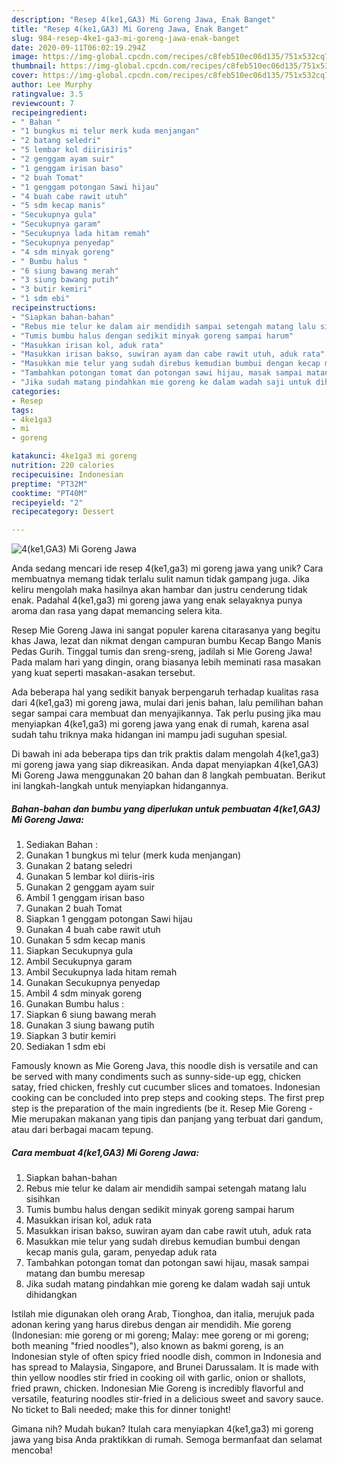 ```yaml
---
description: "Resep 4(ke1,GA3) Mi Goreng Jawa, Enak Banget"
title: "Resep 4(ke1,GA3) Mi Goreng Jawa, Enak Banget"
slug: 984-resep-4ke1-ga3-mi-goreng-jawa-enak-banget
date: 2020-09-11T06:02:19.294Z
image: https://img-global.cpcdn.com/recipes/c8feb510ec06d135/751x532cq70/4ke1ga3-mi-goreng-jawa-foto-resep-utama.jpg
thumbnail: https://img-global.cpcdn.com/recipes/c8feb510ec06d135/751x532cq70/4ke1ga3-mi-goreng-jawa-foto-resep-utama.jpg
cover: https://img-global.cpcdn.com/recipes/c8feb510ec06d135/751x532cq70/4ke1ga3-mi-goreng-jawa-foto-resep-utama.jpg
author: Lee Murphy
ratingvalue: 3.5
reviewcount: 7
recipeingredient:
- " Bahan "
- "1 bungkus mi telur merk kuda menjangan"
- "2 batang seledri"
- "5 lembar kol diirisiris"
- "2 genggam ayam suir"
- "1 genggam irisan baso"
- "2 buah Tomat"
- "1 genggam potongan Sawi hijau"
- "4 buah cabe rawit utuh"
- "5 sdm kecap manis"
- "Secukupnya gula"
- "Secukupnya garam"
- "Secukupnya lada hitam remah"
- "Secukupnya penyedap"
- "4 sdm minyak goreng"
- " Bumbu halus "
- "6 siung bawang merah"
- "3 siung bawang putih"
- "3 butir kemiri"
- "1 sdm ebi"
recipeinstructions:
- "Siapkan bahan-bahan"
- "Rebus mie telur ke dalam air mendidih sampai setengah matang lalu sisihkan"
- "Tumis bumbu halus dengan sedikit minyak goreng sampai harum"
- "Masukkan irisan kol, aduk rata"
- "Masukkan irisan bakso, suwiran ayam dan cabe rawit utuh, aduk rata"
- "Masukkan mie telur yang sudah direbus kemudian bumbui dengan kecap manis gula, garam, penyedap aduk rata"
- "Tambahkan potongan tomat dan potongan sawi hijau, masak sampai matang dan bumbu meresap"
- "Jika sudah matang pindahkan mie goreng ke dalam wadah saji untuk dihidangkan"
categories:
- Resep
tags:
- 4ke1ga3
- mi
- goreng

katakunci: 4ke1ga3 mi goreng 
nutrition: 220 calories
recipecuisine: Indonesian
preptime: "PT32M"
cooktime: "PT40M"
recipeyield: "2"
recipecategory: Dessert

---
```



![4(ke1,GA3) Mi Goreng Jawa](https://img-global.cpcdn.com/recipes/c8feb510ec06d135/751x532cq70/4ke1ga3-mi-goreng-jawa-foto-resep-utama.jpg)

Anda sedang mencari ide resep 4(ke1,ga3) mi goreng jawa yang unik? Cara membuatnya memang tidak terlalu sulit namun tidak gampang juga. Jika keliru mengolah maka hasilnya akan hambar dan justru cenderung tidak enak. Padahal 4(ke1,ga3) mi goreng jawa yang enak selayaknya punya aroma dan rasa yang dapat memancing selera kita.

Resep Mie Goreng Jawa ini sangat populer karena citarasanya yang begitu khas Jawa, lezat dan nikmat dengan campuran bumbu Kecap Bango Manis Pedas Gurih. Tinggal tumis dan sreng-sreng, jadilah si Mie Goreng Jawa! Pada malam hari yang dingin, orang biasanya lebih meminati rasa masakan yang kuat seperti masakan-asakan tersebut.

Ada beberapa hal yang sedikit banyak berpengaruh terhadap kualitas rasa dari 4(ke1,ga3) mi goreng jawa, mulai dari jenis bahan, lalu pemilihan bahan segar sampai cara membuat dan menyajikannya. Tak perlu pusing jika mau menyiapkan 4(ke1,ga3) mi goreng jawa yang enak di rumah, karena asal sudah tahu triknya maka hidangan ini mampu jadi suguhan spesial.


Di bawah ini ada beberapa tips dan trik praktis dalam mengolah 4(ke1,ga3) mi goreng jawa yang siap dikreasikan. Anda dapat menyiapkan 4(ke1,GA3) Mi Goreng Jawa menggunakan 20 bahan dan 8 langkah pembuatan. Berikut ini langkah-langkah untuk menyiapkan hidangannya.

<!--inarticleads1-->

##### Bahan-bahan dan bumbu yang diperlukan untuk pembuatan 4(ke1,GA3) Mi Goreng Jawa:

1. Sediakan  Bahan :
1. Gunakan 1 bungkus mi telur (merk kuda menjangan)
1. Gunakan 2 batang seledri
1. Gunakan 5 lembar kol diiris-iris
1. Gunakan 2 genggam ayam suir
1. Ambil 1 genggam irisan baso
1. Gunakan 2 buah Tomat
1. Siapkan 1 genggam potongan Sawi hijau
1. Gunakan 4 buah cabe rawit utuh
1. Gunakan 5 sdm kecap manis
1. Siapkan Secukupnya gula
1. Ambil Secukupnya garam
1. Ambil Secukupnya lada hitam remah
1. Gunakan Secukupnya penyedap
1. Ambil 4 sdm minyak goreng
1. Gunakan  Bumbu halus :
1. Siapkan 6 siung bawang merah
1. Gunakan 3 siung bawang putih
1. Siapkan 3 butir kemiri
1. Sediakan 1 sdm ebi


Famously known as Mie Goreng Java, this noodle dish is versatile and can be served with many condiments such as sunny-side-up egg, chicken satay, fried chicken, freshly cut cucumber slices and tomatoes. Indonesian cooking can be concluded into prep steps and cooking steps. The first prep step is the preparation of the main ingredients (be it. Resep Mie Goreng - Mie merupakan makanan yang tipis dan panjang yang terbuat dari gandum, atau dari berbagai macam tepung. 

<!--inarticleads2-->

##### Cara membuat 4(ke1,GA3) Mi Goreng Jawa:

1. Siapkan bahan-bahan
1. Rebus mie telur ke dalam air mendidih sampai setengah matang lalu sisihkan
1. Tumis bumbu halus dengan sedikit minyak goreng sampai harum
1. Masukkan irisan kol, aduk rata
1. Masukkan irisan bakso, suwiran ayam dan cabe rawit utuh, aduk rata
1. Masukkan mie telur yang sudah direbus kemudian bumbui dengan kecap manis gula, garam, penyedap aduk rata
1. Tambahkan potongan tomat dan potongan sawi hijau, masak sampai matang dan bumbu meresap
1. Jika sudah matang pindahkan mie goreng ke dalam wadah saji untuk dihidangkan


Istilah mie digunakan oleh orang Arab, Tionghoa, dan italia, merujuk pada adonan kering yang harus direbus dengan air mendidih. Mie goreng (Indonesian: mie goreng or mi goreng; Malay: mee goreng or mi goreng; both meaning &#34;fried noodles&#34;), also known as bakmi goreng, is an Indonesian style of often spicy fried noodle dish, common in Indonesia and has spread to Malaysia, Singapore, and Brunei Darussalam. It is made with thin yellow noodles stir fried in cooking oil with garlic, onion or shallots, fried prawn, chicken. Indonesian Mie Goreng is incredibly flavorful and versatile, featuring noodles stir-fried in a delicious sweet and savory sauce. No ticket to Bali needed; make this for dinner tonight! 

Gimana nih? Mudah bukan? Itulah cara menyiapkan 4(ke1,ga3) mi goreng jawa yang bisa Anda praktikkan di rumah. Semoga bermanfaat dan selamat mencoba!
